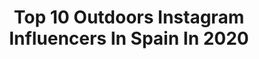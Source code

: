 ---
title: Top 10 Outdoors Instagram Influencers In Spain In 2020
description: >-
  Find top outdoors Instagram influencers in Spain in 2020. Most popular hashtags: #outdoors #yomequedoencasa #quedateencasa #goprohero7.
platform: Instagram
profiles:
  - username: "pilarmontero30"
    fullname: >-
      Pilar Montero 💎
    location: "Spain"
    followers: 60839
    engagement: 934
    commentsToLikes: 0.029286
    id: ck5zkb6kbj5mm0i14k78gnu3c
    verified: false
    hashtags: "#delcampoalamesa, #campo, #relojdemadera, #cocinacineg"
  - username: "danielmchef6"
    fullname: >-
      Daniel MasterChef 6
    location: "Spain"
    followers: 22399
    engagement: 444
    commentsToLikes: 0.151649
    id: ck0w46d4tx1f70i19j694bc3f
    verified: false
    hashtags: "#arroz, #croquetas, #pullandbearcommunity, #hallocake"
  - username: "andyandersonphoto"
    fullname: >-
      Andy Anderson Photography
    location: "Spain"
    followers: 22378
    engagement: 394
    commentsToLikes: 0.020417
    id: ck55jstoyxo130i11oq8woesk
    verified: false
    hashtags: "#photoassitants, #personalwork, #bigloop, #publiclands"
  - username: "cupo_libre"
    fullname: >-
      Cupo Libre - Pilar Escribano
    location: "Spain"
    followers: 20320
    engagement: 328
    commentsToLikes: 0.015771
    id: ck0tvd6e6axe50i19cmjkw92d
    verified: false
    hashtags: "#fields, #shooting, #cupolibre, #oryx"
  - username: "toni_soler"
    fullname: >-
      Toni Soler
    location: "Spain"
    followers: 3981
    engagement: 2115
    commentsToLikes: 0.054010
    id: ck5ztco0a05vn0i14id365h2p
    verified: false
    hashtags: "#lighthouse, #calendaridc20, #valdaran, #mountain"
  - username: "wildsoul_wolfdogs"
    fullname: >-
      ↟ 𝐖𝐈𝐋𝐃 𝐒𝐎𝐔𝐋𝐒 ↟
    location: "Spain"
    followers: 3044
    engagement: 1824
    commentsToLikes: 0.040902
    id: ck15t7b50goia0i196md8fq1u
    verified: false
    hashtags: "#puertopajares, #sunday, #covid, #cuarentena"
  - username: "igna.ferriol"
    fullname: >-
      Igna & Hanna
    location: "Spain"
    followers: 20593
    engagement: 1246
    commentsToLikes: 0.075555
    id: ck55o5tf27otd0i11wpmyqhwx
    verified: false
    hashtags: "#folkvisions, #natureheals, #beggintime, #dogpics"
  - username: "juanamari_gonzalez"
    fullname: >-
      🌊StaySalty🌊
    location: "Spain"
    followers: 26681
    engagement: 556
    commentsToLikes: 0.107786
    id: ck5ccr949hv2f0i11tp3203ma
    verified: false
    hashtags: "#sportgirls, #beachlovers, #surf, #mysticplace"
  - username: "dondeesta_kelly"
    fullname: >-
      Kelly 🐿 Just A Travel Squirrel
    location: "Spain"
    followers: 14726
    engagement: 756
    commentsToLikes: 0.183356
    id: ck0w5qet44x4b0i19672e02td
    verified: false
    hashtags: "#dametraveler, #santorini, #sangil, #exploretocreate"
  - username: "the_world_with_u"
    fullname: >-
      Carlos
    location: "Spain"
    followers: 35490
    engagement: 418
    commentsToLikes: 0.074847
    id: ck0u6yt653c0h0i19erdtk05i
    verified: false
    hashtags: "#goproi, #mckinley, #videoofday, #termas"
---